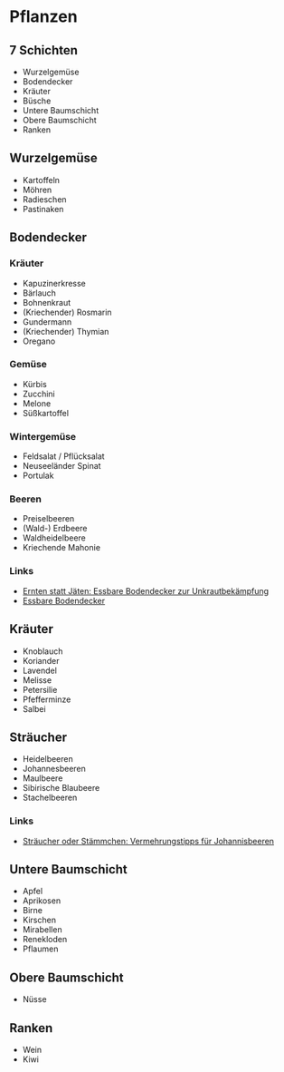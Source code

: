 # Pflanzen

## 7 Schichten

- Wurzelgemüse
- Bodendecker
- Kräuter
- Büsche
- Untere Baumschicht
- Obere Baumschicht
- Ranken

## Wurzelgemüse

- Kartoffeln
- Möhren
- Radieschen
- Pastinaken

## Bodendecker

### Kräuter

- Kapuzinerkresse
- Bärlauch
- Bohnenkraut
- (Kriechender) Rosmarin
- Gundermann
- (Kriechender) Thymian
- Oregano

### Gemüse

- Kürbis
- Zucchini
- Melone
- Süßkartoffel

### Wintergemüse

- Feldsalat / Pflücksalat
- Neuseeländer Spinat
- Portulak

### Beeren

- Preiselbeeren
- (Wald-) Erdbeere
- Waldheidelbeere
- Kriechende Mahonie

### Links

- [Ernten statt Jäten: Essbare Bodendecker zur Unkrautbekämpfung](https://www.smarticular.net/ernten-statt-jaeten-essbare-bodendecker-zur-unkrautbekaempfung/)
- [Essbare Bodendecker](https://www.plantura.garden/gruenes-leben/essbare-bodendecker-die-top-10-fuer-ihren-garten)

## Kräuter

- Knoblauch
- Koriander
- Lavendel
- Melisse
- Petersilie
- Pfefferminze
- Salbei

## Sträucher

- Heidelbeeren
- Johannesbeeren
- Maulbeere
- Sibirische Blaubeere
- Stachelbeeren

### Links

- [Sträucher oder Stämmchen: Vermehrungstipps für Johannisbeeren ](https://www.mein-schoener-garten.de/gartenpraxis/nutzgaerten/johannisbeeren-vermehren-32521)

## Untere Baumschicht

- Apfel
- Aprikosen
- Birne
- Kirschen
- Mirabellen
- Renekloden
- Pflaumen

## Obere Baumschicht

- Nüsse

## Ranken

- Wein
- Kiwi
